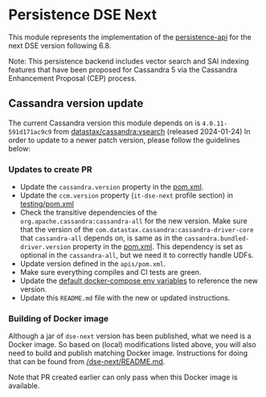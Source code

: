 # Persistence DSE Next

This module represents the implementation of the [persistence-api](../persistence-api) for the next DSE version following 6.8.

Note: This persistence backend includes vector search and SAI indexing features that have been proposed for Cassandra 5 via the Cassandra Enhancement Proposal (CEP) process.

## Cassandra version update

The current Cassandra version this module depends on is `4.0.11-591d171ac9c9` from [datastax/cassandra:vsearch](https://github.com/datastax/cassandra/tree/vsearch) (released 2024-01-24)
In order to update to a newer patch version, please follow the guidelines below:

### Updates to create PR

* Update the `cassandra.version` property in the [pom.xml](pom.xml).
* Update the `ccm.version` property (`it-dse-next` profile section) in [testing/pom.xml](../testing/pom.xml) 
* Check the transitive dependencies of the `org.apache.cassandra:cassandra-all` for the new version.
Make sure that the version of the `com.datastax.cassandra:cassandra-driver-core` that `cassandra-all` depends on, is same as in the `cassandra.bundled-driver.version` property in the [pom.xml](pom.xml).
This dependency is set as optional in the `cassandra-all`, but we need it to correctly handle UDFs.
* Update version defined in the `apis/pom.xml`.
* Make sure everything compiles and CI tests are green.
* Update the [default docker-compose env variables](../docker-compose/dse-next/.env) to reference the new version.
* Update this `README.md` file with the new or updated instructions.

### Building of Docker image

Although a jar of `dse-next` version has been published, what we need is a Docker image.
So based on (local) modifications listed above, you will also need to build and publish matching
Docker image. Instructions for doing that can be found from [/dse-next/README.md](https://github.com/stargate/stargate/blob/v2.1/dse-next/README.md).

Note that PR created earlier can only pass when this Docker image is available.
